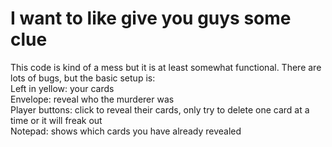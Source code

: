 # I want to like give you guys some clue
This code is kind of a mess but it is at least somewhat functional. There are lots of bugs, but the basic setup is:  
Left in yellow: your cards  
Envelope: reveal who the murderer was  
Player buttons: click to reveal their cards, only try to delete one card at a time or it will freak out  
Notepad: shows which cards you have already revealed
